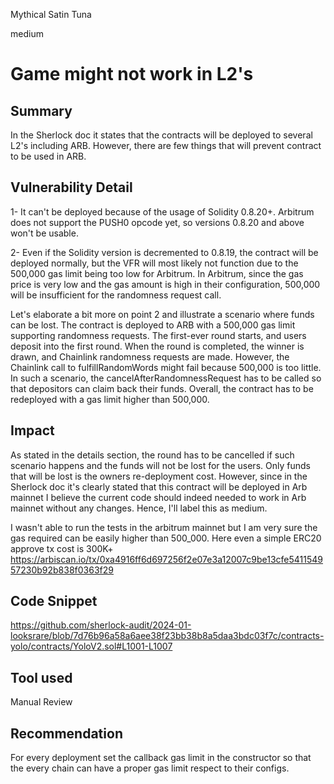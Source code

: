 Mythical Satin Tuna

medium

# Game might not work in L2's

## Summary
In the Sherlock doc it states that the contracts will be deployed to several L2's including ARB. However, there are few things that will prevent contract to be used in ARB. 
## Vulnerability Detail
1- It can't be deployed because of the usage of Solidity 0.8.20+. Arbitrum does not support the PUSH0 opcode yet, so versions 0.8.20 and above won't be usable.

2- Even if the Solidity version is decremented to 0.8.19, the contract will be deployed normally, but the VFR will most likely not function due to the 500,000 gas limit being too low for Arbitrum. In Arbitrum, since the gas price is very low and the gas amount is high in their configuration, 500,000 will be insufficient for the randomness request call.

Let's elaborate a bit more on point 2 and illustrate a scenario where funds can be lost. The contract is deployed to ARB with a 500,000 gas limit supporting randomness requests. The first-ever round starts, and users deposit into the first round. When the round is completed, the winner is drawn, and Chainlink randomness requests are made. However, the Chainlink call to fulfillRandomWords might fail because 500,000 is too little. In such a scenario, the cancelAfterRandomnessRequest has to be called so that depositors can claim back their funds. Overall, the contract has to be redeployed with a gas limit higher than 500,000.
## Impact
As stated in the details section, the round has to be cancelled if such scenario happens and the funds will not be lost for the users. Only funds that will be lost is the owners re-deployment cost. However, since in the Sherlock doc it's clearly stated that this contract will be deployed in Arb mainnet I believe the current code should indeed needed to work in Arb mainnet without any changes. Hence, I'll label this as medium.

I wasn't able to run the tests in the arbitrum mainnet but I am very sure the gas required can be easily higher than 500_000. Here even a simple ERC20 approve tx cost is 300K+
https://arbiscan.io/tx/0xa4916ff6d697256f2e07e3a12007c9be13cfe541154957230b92b838f0363f29
## Code Snippet
https://github.com/sherlock-audit/2024-01-looksrare/blob/7d76b96a58a6aee38f23bb38b8a5daa3bdc03f7c/contracts-yolo/contracts/YoloV2.sol#L1001-L1007
## Tool used

Manual Review

## Recommendation
For every deployment set the callback gas limit in the constructor so that the every chain can have a proper gas limit respect to their configs. 
